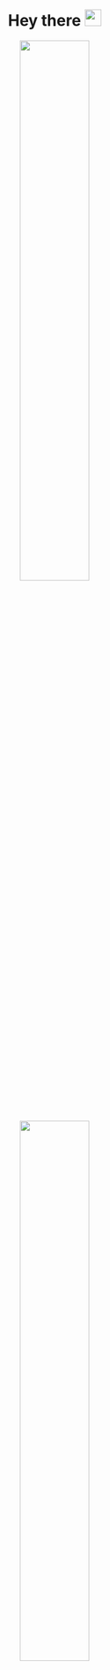 <div id="header" align="center">
  <h1>
  Hey there
  <img src="https://media.giphy.com/media/hvRJCLFzcasrR4ia7z/giphy.gif" width="30px"/>
</h1>
</div>

<p align="center">
  <img height="50%" width="auto" src ="https://github-readme-stats-omega-three-17.vercel.app/api?username=rel1nce&show_icons=true&count_private=true&theme=city_lights&hide_border=true&hide=issues,contribs&bg_color=00000000">
  <img height="50%" width="auto" src ="https://github-readme-stats-omega-three-17.vercel.app/api/top-langs/?username=rel1nce&layout=compact&hide_border=true&theme=city_lights&bg_color=00000000&langs_count=6&hide=jupyter%20notebook,tex,css,php">
  <br>
  <br>
  <img src ="https://github-readme-streak-stats.herokuapp.com?user=rel1nce&theme=city_lights&hide_border=true&background=FFFFFF00&mode=weekly">
  <br>
</p>
